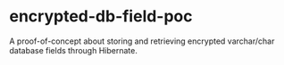 # encrypted-db-field-poc
A proof-of-concept about storing and retrieving encrypted varchar/char database fields through Hibernate.
